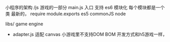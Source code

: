 小程序的架构
/js
游戏的一部分 main.js 入口
支持 es6 模块化
每个模块都是一个类  最新的，
require module.exports es5 commonJS node

libs/ game engine 
  - adapter.js 适配
  canvas 
  小游戏里不支持DOM BOM
  开发方式和h5游戏一样， 
